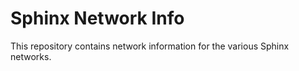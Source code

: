 # Sphinx Network Info

This repository contains network information for the various Sphinx networks.
